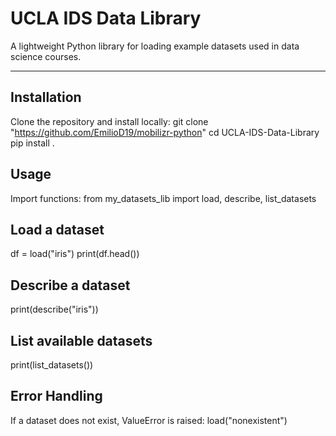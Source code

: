 # UCLA IDS Data Library

A lightweight Python library for loading example datasets used in data science courses.

---

## Installation

Clone the repository and install locally:
git clone "https://github.com/EmilioD19/mobilizr-python"
cd UCLA-IDS-Data-Library
pip install .

## Usage
Import functions:
from my_datasets_lib import load, describe, list_datasets

## Load a dataset
df = load("iris")
print(df.head())

## Describe a dataset
print(describe("iris"))

## List available datasets
print(list_datasets())

## Error Handling
If a dataset does not exist, ValueError is raised:
load("nonexistent")